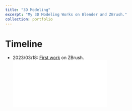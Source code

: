 ```yaml
---
title: "3D Modeling"
excerpt: "My 3D Modeling Works on Blender and ZBrush."
collection: portfolio
---
```

# Timeline
- 2023/03/18: [First work](https://www.bilibili.com/video/BV1Jo4y1q7vu) on ZBrush.<iframe src="//player.bilibili.com/player.html?aid=396168194&bvid=BV1Jo4y1q7vu&cid=1057851754&p=1" scrolling="no" border="0" frameborder="no" framespacing="0" allowfullscreen="true"> </iframe>